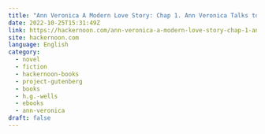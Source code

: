 ```yaml
---
title: "Ann Veronica A Modern Love Story: Chap 1. Ann Veronica Talks to Her Father - Part 1 "
date: 2022-10-25T15:31:49Z
link: https://hackernoon.com/ann-veronica-a-modern-love-story-chap-1-ann-veronica-talks-to-her-father-part-1?source=rss&utm_medium=RSS&utm_source=news.12bit.vn
site: hackernoon.com
language: English
category:
  - novel
  - fiction
  - hackernoon-books
  - project-gutenberg
  - books
  - h.g.-wells
  - ebooks
  - ann-veronica
draft: false
---
```

